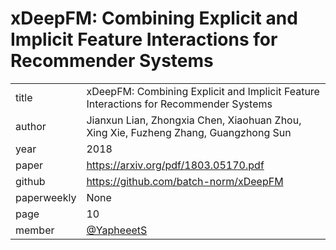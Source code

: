 # xDeepFM: Combining Explicit and Implicit Feature Interactions for Recommender Systems

|  |  |
| :--- | :--- |
| title | xDeepFM: Combining Explicit and Implicit Feature Interactions for Recommender Systems |
| author | Jianxun Lian, Zhongxia Chen, Xiaohuan Zhou, Xing Xie, Fuzheng Zhang, Guangzhong Sun |
| year | 2018 |
| paper |   https://arxiv.org/pdf/1803.05170.pdf |
| github |  https://github.com/batch-norm/xDeepFM |
| paperweekly | None |
| page | 10 |
| member | [@YapheeetS](https://github.com/YapheeetS) |
